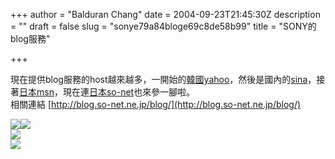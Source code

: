+++
author = "Balduran Chang"
date = 2004-09-23T21:45:30Z
description = ""
draft = false
slug = "sonye79a84bloge69c8de58b99"
title = "SONY的blog服務"

+++


現在提供blog服務的host越來越多，一開始的[韓國yahoo](http://kr.blog.yahoo.com/)，然後是國內的[sina](http://blog.sina.com.tw/)，接著[日本msn](http://spaces.msn.com/HomePage.aspx)，現在連[日本so-net](http://blog.so-net.ne.jp/blog/)也來參一腳啦。  
 相關連結 [http://blog.so-net.ne.jp/blog/](http://blog.so-net.ne.jp/blog/)

  
![](http://img.yahoo.co.kr/globalnav/yk_logo.gif)![](http://img.yahoo.co.kr/globalnav/bloma1.gif)  
![](http://blog.sina.com.tw/images/blog_logo.gif)  
![](http://blog.so-net.ne.jp/blog/images/rogo.png)

